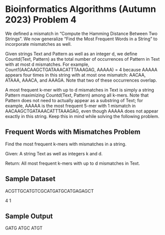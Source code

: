 # Bioinformatics Algorithms (Autumn 2023) Problem 4

We defined a mismatch in “Compute the Hamming Distance Between Two Strings”. We now generalize “Find the Most Frequent Words in a String” to incorporate mismatches as well.

Given strings Text and Pattern as well as an integer d, we define Countd(Text, Pattern) as the total number of occurrences of Pattern in Text with at most d mismatches. For example, Count1(AACAAGCTGATAAACATTTAAAGAG, AAAAA) = 4 because AAAAA appears four times in this string with at most one mismatch: AACAA, ATAAA, AAACA, and AAAGA. Note that two of these occurrences overlap.

A most frequent k-mer with up to d mismatches in Text is simply a string Pattern maximizing Countd(Text, Pattern) among all k-mers. Note that Pattern does not need to actually appear as a substring of Text; for example, AAAAA is the most frequent 5-mer with 1 mismatch in AACAAGCTGATAAACATTTAAAGAG, even though AAAAA does not appear exactly in this string. Keep this in mind while solving the following problem.


##  Frequent Words with Mismatches Problem

Find the most frequent k-mers with mismatches in a string.

Given: A string Text as well as integers k and d.

Return: All most frequent k-mers with up to d mismatches in Text.


## Sample Dataset

ACGTTGCATGTCGCATGATGCATGAGAGCT

4 1


## Sample Output

GATG ATGC ATGT